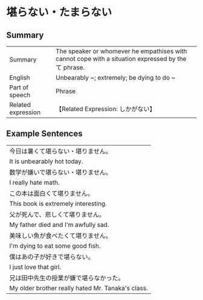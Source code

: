 # 堪らない・たまらない

## Summary

<table><tr>   <td>Summary</td>   <td>The speaker or whomever he empathises with cannot cope with a situation expressed by the て phrase.</td></tr><tr>   <td>English</td>   <td>Unbearably ~; extremely; be dying to do ~</td></tr><tr>   <td>Part of speech</td>   <td>Phrase</td></tr><tr>   <td>Related expression</td>   <td>【Related Expression: しかがない】</td></tr></table>

## Example Sentences

<table><tr><td>今日は暑くて堪らない・堪りません。</td></tr><tr><td>It is unbearably hot today.</td></tr><tr><td>数学が嫌いで堪らない・堪りません。</td></tr><tr><td>I really hate math.</td></tr><tr><td>この本は面白くて堪りません。</td></tr><tr><td>This book is extremely interesting.</td></tr><tr><td>父が死んで、悲しくて堪りません。</td></tr><tr><td>My father died and I'm awfully sad.</td></tr><tr><td>美味しい魚が食べたくて堪りません。</td></tr><tr><td>I'm dying to eat some good fish.</td></tr><tr><td>僕はあの子が好きで堪らない。</td></tr><tr><td>I just love that girl.</td></tr><tr><td>兄は田中先生の授業が嫌で堪らなかった。</td></tr><tr><td>My older brother really hated Mr. Tanaka's class.</td></tr></table>

